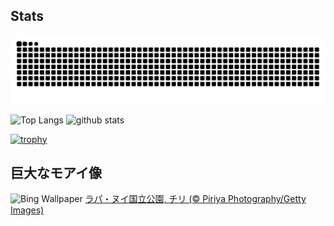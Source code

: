 ## Stats
<picture>
  <source media="(prefers-color-scheme: dark)" srcset="https://raw.githubusercontent.com/ba230t/ba230t/output/github-contribution-grid-snake-dark.svg">
  <source media="(prefers-color-scheme: light)" srcset="https://raw.githubusercontent.com/ba230t/ba230t/output/github-contribution-grid-snake.svg">
  <img alt="github contribution grid snake animation" src="https://raw.githubusercontent.com/ba230t/ba230t/output/github-contribution-grid-snake.svg">
</picture>

<p align="left">
  <img alt="Top Langs" height="150px" src="https://github-readme-stats.vercel.app/api/top-langs/?username=ba230t&layout=compact&theme=transparent" />
  <img alt="github stats" height="150px" src="https://github-readme-stats.vercel.app/api?username=ba230t&theme=transparent" />
</p>

[![trophy](https://github-profile-trophy.vercel.app/?username=ba230t&theme=transparent&column=7)](https://github.com/ryo-ma/github-profile-trophy)


<!-- Bing Wallpaper Start -->
## 巨大なモアイ像
![Bing Wallpaper](https://www.bing.com/th?id=OHR.RapaNuiSunrise_JA-JP2119516419_1920x1080.jpg&rf=LaDigue_1920x1080.jpg&pid=hp)
[ラパ・ヌイ国立公園, チリ (© Piriya Photography/Getty Images)](https://www.bing.com/search?q=%E3%83%A9%E3%83%91%E3%83%BB%E3%83%8C%E3%82%A4%E5%9B%BD%E7%AB%8B%E5%85%AC%E5%9C%92&form=hpcapt&filters=HpDate%3a%2220240909_1500%22)
<!-- Bing Wallpaper End -->

